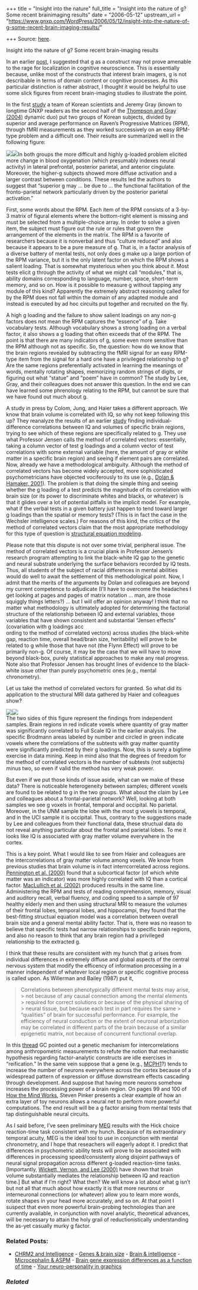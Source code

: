 +++
title = "Insight into the nature"
full_title = "Insight into the nature of g? Some recent brainimaging results"
date = "2006-05-12"
upstream_url = "https://www.gnxp.com/WordPress/2006/05/12/insight-into-the-nature-of-g-some-recent-brain-imaging-results/"

+++
Source: [here](https://www.gnxp.com/WordPress/2006/05/12/insight-into-the-nature-of-g-some-recent-brain-imaging-results/).

Insight into the nature of g? Some recent brain-imaging results

In an earlier [post](https://www.gnxp.com/blog/2006/05/what-is-g-some-thoughts.php), I suggested that g as a construct may not prove amenable to the rage for localization in cognitive neuroscience. This is essentially because, unlike most of the constructs that interest brain imagers, g is not describable in terms of domain content or cognitive processes. As this particular distinction is rather abstract, I thought it would be helpful to use some slick figures from recent brain-imaging studies to illustrate the point.

In the first [study](https://scholar.google.com/url?sa=U&q=http://www.ncbi.nlm.nih.gov/entrez/query.fcgi%3Fcmd%3DRetrieve%26db%3DPubMed%26list_uids%3D16122946%26dopt%3DCitation) a team of Korean scientists and Jeremy Gray (known to longtime GNXP readers as the second half of the [Thompson and Gray (2004)](https://www.gnxp.com/MT2/archives/002366.html) dynamic duo) put two groups of Korean subjects, divided by superior and average performance on Raven’s Progressive Matrices (RPM), through fMRI measurements as they worked successively on an easy RPM-type problem and a difficult one. Their results are summarized well in the following figure:

[![](https://www.gnxp.com/blog/uploaded_images/Raven-Brain-747748.bmp)![](http://www.gnxp.com/blog/uploaded_images/Raven-Brain-747748.bmp)](https://www.gnxp.com/blog/uploaded_images/Raven-Brain-753798.bmp)In both groups the more difficult and highly g-loaded problem elicited more change in blood oxygenation (which presumably indexes neural activity) in lateral prefrontal, posterior parietal, and anterior cingulate. Moreover, the higher-g subjects showed more diffuse activation and a larger contrast between conditions. These results led the authors to suggest that “superior g may … be due to … the functional facilitation of the fronto-parietal network particularly driven by the posterior parietal activation.”

First, some words about the RPM. Each item of the RPM consists of a 3-by-3 matrix of figural elements where the bottom-right element is missing and must be selected from a multiple-choice array. In order to solve a given item, the subject must figure out the rule or rules that govern the arrangement of the elements in the matrix. The RPM is a favorite of researchers because it is nonverbal and thus “culture reduced” and also because it appears to be a pure measure of g. That is, in a factor analysis of a diverse battery of mental tests, not only does g make up a large portion of the RPM variance, but it is the only latent factor on which the RPM shows a salient loading. That is somewhat mysterious when you think about it. Most tests elicit g through the activity of what we might call “modules,” that is, ability domains corresponding to language, number, space, short-term memory, and so on. How is it possible to measure g without tapping any module of this kind? Apparently the extremely abstract reasoning called for by the RPM does not fall within the domain of any adapted module and instead is executed by ad hoc circuits put together and recruited on the fly.

A high g loading and the failure to show salient loadings on any non-g factors does not mean the RPM captures the “essence” of g. Take vocabulary tests. Although vocabulary shows a strong loading on a verbal factor, it also shows a g loading that often exceeds that of the RPM. The point is that there are many indicators of g, some even more sensitive than the RPM although not as specific. So, the question: how do we know that the brain regions revealed by subtracting the fMRI signal for an easy RPM-type item from the signal for a hard one have a privileged relationship to g? Are the same regions preferentially activated in learning the meanings of words, mentally rotating shapes, memorizing random strings of digits, or figuring out what “statue” and “poem” have in common? The study by Lee, Gray, and their colleagues does not answer this question. In the end we can have learned some phrenology relating to the RPM, but cannot be sure that we have found out much about g.

A study in press by Colom, Jung, and Haier takes a different approach. We know that brain volume is correlated with IQ, so why not keep following this up? They reanalyze the results of an earlier [study](https://www.gnxp.com/MT2/archives/002444.html) finding individual-difference correlations between IQ and volumes of specific brain regions, trying to see which of these regions are specifically related to g. They use what Professor Jensen calls the method of correlated vectors: essentially, taking a column vector of test g loadings and a column vector of test correlations with some external variable (here, the amount of gray or white matter in a specific brain region) and seeing if element pairs are correlated. Now, already we have a methodological ambiguity. Although the method of correlated vectors has become widely accepted, more sophisticated psychometricians have objected vociferously to its use (e.g., [Dolan & Hamaker, 2001](http://users.fmg.uva.nl/cdolan/wch.pdf)). The problem is that doing the simple thing and seeing whether the g loading of a test predicts the magnitude of its correlation with brain size (or its power to discriminate whites and blacks, or whatever) is that it glides over a lot of potential pitfalls in the implicit model. For example, what if the verbal tests in a given battery just happen to tend toward larger g loadings than the spatial or memory tests? (This is in fact the case in the Wechsler intelligence scales.) For reasons of this kind, the critics of the method of correlated vectors claim that the most appropriate methodology for this type of question is [structural equation modeling](http://www2.chass.ncsu.edu/garson/pa765/structur.htm).

Please note that this dispute is not over some trivial, peripheral issue. The method of correlated vectors is a crucial plank in Professor Jensen’s research program attempting to link the black-white IQ gap to the genetic and neural substrate underlying the surface behaviors recorded by IQ tests. Thus, all students of the subject of racial differences in mental abilities would do well to await the settlement of this methodological point. Now, I admit that the merits of the arguments by Dolan and colleagues are beyond my current competence to adjudicate (I’ll have to overcome the headaches I get looking at pages and pages of matrix notation … man, are those squiggly things letters?) … but I will offer an opinion anyway! I think that no matter what methodology is ultimately adopted for determining the factorial structure of the relationship between IQ and external variables, those variables that have shown consistent and substantial “Jensen effects” (covariation with g loadings acc  
ording to the method of correlated vectors) across studies (the black-white gap, reaction time, overall head/brain size, heritability) will prove to be related to g while those that have not (the Flynn Effect) will prove to be primarily non-g. Of course, it may be the case that we will have to move beyond black-box, purely statistical approaches to make any real progress. Note also that Professor Jensen has brought lines of evidence to the black-white issue other than purely psychometric ones (e.g., mental chronometry).

Let us take the method of correlated vectors for granted. So what did its application to the structural MRI data gathered by Haier and colleagues show?

[![](https://www.gnxp.com/blog/uploaded_images/g-Brain-754422.bmp)![](http://www.gnxp.com/blog/uploaded_images/g-Brain-754422.bmp)](https://www.gnxp.com/blog/uploaded_images/g-Brain-760847.bmp)  
The two sides of this figure represent the findings from independent samples. Brain regions in red indicate voxels where quantity of gray matter was significantly correlated to Full Scale IQ in the earlier analysis. The specific Brodmann areas labeled by number and circled in green indicate vowels where the correlations of the subtests with gray matter quantity were significantly predicted by their g loadings. Now, this is surely a bigtime exercise in data mining. Keep in mind also that the degrees of freedom for the method of correlated vectors is the number of subtests (not subjects) minus two, so even if valid the method has very weak power.

But even if we put those kinds of issue aside, what can we make of these data? There is noticeable heterogeneity between samples; different voxels are found to be related to g in the two groups. What about the claim by Lee and colleagues about a frontal-parietal network? Well, looking at both samples we see g voxels in frontal, temporal and occipital. No parietal. Moreover, in the UNM sample the lobe with the most g vowels is temporal, and in the UCI sample it is occipital. Thus, contrary to the suggestions made by Lee and colleagues from their functional data, these structual data do not reveal anything particular about the frontal and parietal lobes. To me it looks like IQ is associated with gray matter volume everywhere in the cortex.

This is a key point. What I would like to see from Haier and colleagues are the intercorrelations of gray matter volume among voxels. We know from previous studies that brain volume is in fact interrcorrelated across regions. [Pennington et al. (2000)](http://www.mitpressjournals.org/doi/abs/10.1162/089892900561850;jsessionid=n0J9AZF3RaChFuFqSS?cookieSet=1&journalCode=jocn) found that a subcortical factor (of which white matter was an indicator) was more highly correlated with IQ than a cortical factor. [MacLullich et al. (2002)](https://scholar.google.com/url?sa=U&q=http://www.ncbi.nlm.nih.gov/entrez/query.fcgi%3Fcmd%3DRetrieve%26db%3DPubMed%26list_uids%3D12136052%26dopt%3DCitation) produced results in the same line. Administering the RPM and tests of reading comprehension, memory, visual and auditory recall, verbal fluency, and coding speed to a sample of 97 healthy elderly men and then using structural MRI to measure the volumes of their frontal lobes, temporal lobes, and hippocampi, they found that the best-fitting structual equation model was a correlation between overall brain size and a general mental ability factor. That is, there was no reason to believe that specific tests had narrow relationships to specific brain regions, and also no reason to think that any brain region had a privileged relationship to the extracted g.

I think that these results are consistent with my hunch that g arises from individual differences in extremely diffuse and global aspects of the central nervous system that modify the efficency of information processing in a manner independent of whatever local region or specific cognitive process is called upon. As Willerman and Bailey (1987) put it,

> Correlations between phenotypically different mental tests may arise, > not because of any causal connection among the mental elements > required for correct solutions or because of the physical sharing of > neural tissue, but because each test in part requires the same > “qualities” of brain for successful performance. For example, the efficiency of neural conduction or the extent of neuronal arborization may be correlated in different parts of the brain because of a similar epigenetic matrix, not because of concurrent functional overlap.

In this [thread](http://js-kit.com/api/static/pop_comments?ref=http://gnxp.com&path=/114567791055602950/) GC pointed out a genetic mechanism for intercorrelations among anthropometric measurements to refute the notion that mechanistic hypothesis regarding factor-analytic constructs are idle exercises in “reification.” In the same vein suppose that a gene (e.g., [MCPH1](https://www.gnxp.com/blog/2005/09/this-is-bruce-lahns-brain-on-aspm-and.php)?) tends to increase the number of neurons everywhere across the cortex because of a widespread pattern of expression or diffuse downstream effects cascading through development. And suppose that having more neurons somehow increases the processing power of a brain region. On pages 99 and 100 of [How the Mind Works](https://www.amazon.com/gp/product/0393318486/sr=8-1/qid=1147501421/ref=sr_1_1/104-0447908-1579130?%5Fencoding=UTF8), Steven Pinker presents a clear example of how an extra layer of toy neurons allows a neural net to perform more powerful computations. The end result will be a g factor arising from mental tests that tap distinguishable neural circuits.

As I said before, I’ve seen preliminary [MEG](https://en.wikipedia.org/wiki/MEG) results with the Hick choice reaction-time task consistent with my hunch. Because of its extraordinary temporal acuity, MEG is the ideal tool to use in conjunction with mental chronometry, and I hope that reseachers will eagerly adopt it. I predict that differences in psychometric ability tests will prove to be associated with differences in processing speed/consistenty along disjoint pathways of neural signal propagation across different g-loaded reaction-time tasks. \[Importantly, [Wickett, Vernon, and Lee (2000)](https://scholar.google.com/url?sa=U&q=http://www.ingentaconnect.com/search/expand%3Fpub%3Dinfobike://els/01918869/2000/00000029/00000006/art00258%26unc%3D) have shown that brain volume substantially mediates the relationship between IQ and reaction time.\] But what if I’m right? What then? We will know a lot about what g isn’t but not all that much about how exactly it is that more neurons or interneuronal connections (or whatever) allow you to learn more words, rotate shapes in your head more accurately, and so on. At that point I suspect that even more powerful brain-probing technologies than are currently available, in conjunction with novel analytic, theoretical advances, will be necessary to attain the holy grail of reductionistically understanding the as-yet casually murky g factor.

### Related Posts:

- [CHRM2 and
  Intelligence](https://www.gnxp.com/WordPress/2007/02/27/chrm2-and-intelligence/) - [Genes & brain
  size](https://www.gnxp.com/WordPress/2006/05/17/genes-brain-size/) - [Brain &
  intelligence](https://www.gnxp.com/WordPress/2009/03/17/brain-intelligence/) - [Microcephalin &
  ASPM](https://www.gnxp.com/WordPress/2006/05/17/microcephalin-aspm/) - [Brain gene expression differences as a function of
  time](https://www.gnxp.com/WordPress/2009/03/23/brain-gene-expression-differences-as-a-function-of-time/) - [Your neuro-personality in
  graphics](https://www.gnxp.com/WordPress/2009/05/25/your-neuro-personality-in-graphics/)

### *Related*

[](https://www.addtoany.com/add_to/facebook?linkurl=https%3A%2F%2Fwww.gnxp.com%2FWordPress%2F2006%2F05%2F12%2Finsight-into-the-nature-of-g-some-recent-brain-imaging-results%2F&linkname=Insight%20into%20the%20nature%20of%20g%3F%20Some%20recent%20brain-imaging%20results "Facebook")[](https://www.addtoany.com/add_to/twitter?linkurl=https%3A%2F%2Fwww.gnxp.com%2FWordPress%2F2006%2F05%2F12%2Finsight-into-the-nature-of-g-some-recent-brain-imaging-results%2F&linkname=Insight%20into%20the%20nature%20of%20g%3F%20Some%20recent%20brain-imaging%20results "Twitter")[](https://www.addtoany.com/add_to/email?linkurl=https%3A%2F%2Fwww.gnxp.com%2FWordPress%2F2006%2F05%2F12%2Finsight-into-the-nature-of-g-some-recent-brain-imaging-results%2F&linkname=Insight%20into%20the%20nature%20of%20g%3F%20Some%20recent%20brain-imaging%20results "Email")[](https://www.addtoany.com/share)

